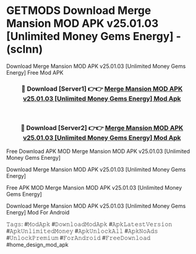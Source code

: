 # GETMODS Download Merge Mansion MOD APK v25.01.03 [Unlimited Money Gems Energy] - (sclnn)
Download Merge Mansion MOD APK v25.01.03 [Unlimited Money Gems Energy] Free Mod APK

<div align="center">
<h3>🔴 Download [Server1] 👉👉 <a href="https://apk-comot.site?title=Merge_Mansion_MOD_APK_v25.01.03_[Unlimited_Money_Gems_Energy]">Merge Mansion MOD APK v25.01.03 [Unlimited Money Gems Energy] Mod Apk</a></h3><br>

<h3>🔴 Download [Server2] 👉👉 <a href="https://apk-comot.site?title=Merge_Mansion_MOD_APK_v25.01.03_[Unlimited_Money_Gems_Energy]">Merge Mansion MOD APK v25.01.03 [Unlimited Money Gems Energy] Mod Apk</a></h3>
</div>


Free Download APK MOD Merge Mansion MOD APK v25.01.03 [Unlimited Money Gems Energy]

Download Merge Mansion MOD APK v25.01.03 [Unlimited Money Gems Energy] 

Free APK MOD Merge Mansion MOD APK v25.01.03 [Unlimited Money Gems Energy] 

Download Merge Mansion MOD APK v25.01.03 [Unlimited Money Gems Energy] Mod For Android

𝚃𝚊𝚐𝚜: #𝙼𝚘𝚍𝙰𝚙𝚔 #𝙳𝚘𝚠𝚗𝚕𝚘𝚊𝚍𝙼𝚘𝚍𝙰𝚙𝚔 #𝙰𝚙𝚔𝙻𝚊𝚝𝚎𝚜𝚝𝚅𝚎𝚛𝚜𝚒𝚘𝚗 #𝙰𝚙𝚔𝚄𝚗𝚕𝚒𝚖𝚒𝚝𝚎𝚍𝙼𝚘𝚗𝚎𝚢 #𝙰𝚙𝚔𝚄𝚗𝚕𝚘𝚌𝚔𝙰𝚕𝚕 #𝙰𝚙𝚔𝙽𝚘𝙰𝚍𝚜 #𝚄𝚗𝚕𝚘𝚌𝚔𝙿𝚛𝚎𝚖𝚒𝚞𝚖 #𝙵𝚘𝚛𝙰𝚗𝚍𝚛𝚘𝚒𝚍 #𝙵𝚛𝚎𝚎𝙳𝚘𝚠𝚗𝚕𝚘𝚊𝚍 #home_design_mod_apk